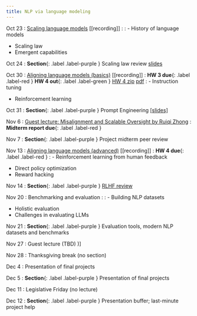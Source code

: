 ```yaml
---
title: NLP via language modeling 
---
```


Oct 23
: [Scaling language models](https://nyu-cs2590.github.io/course-material/fall2024/lecture/lec08/main.pdf) [[recording]]
  : 
: - History of language models 
  - Scaling law
  - Emergent capabilities

Oct 24
: **Section**{: .label .label-purple } Scaling law review [slides](https://github.com/nyu-cs2590/course-material/blob/gh-pages/fall2024/section/sec08/Scaling%20LLM%20Training.pptx)

Oct 30
: [Aligning language models (basics)](https://nyu-cs2590.github.io/course-material/fall2024/lecture/lec09/main.pdf) [[recording]]
  : **HW 3 due**{: .label .label-red }
    **HW 4 out**{: .label .label-green } [HW 4 zip](https://github.com/nyu-cs2590/course-material/blob/gh-pages/fall2024/assignment/hw4/hw4.zip) [pdf](https://github.com/nyu-cs2590/course-material/blob/gh-pages/fall2024/assignment/hw4/hw4_nlp.pdf)
: - Instruction tuning
  - Reinforcement learning

Oct 31
: **Section**{: .label .label-purple } Prompt Engineering [[slides]](https://nyu-cs2590.github.io/course-material/fall2024/section/sec09/sec10.pdf)

Nov 6 
: [Guest lecture: Misalignment and Scalable Oversight by Ruiqi Zhong](https://nyu-cs2590.github.io/course-material/fall2024/lecture/lec10/nyu-alignment-lecture-ruiqi.pdf)
  :  **Midterm report due**{: .label .label-red }

Nov 7 
: **Section**{: .label .label-purple } Project midterm peer review 

Nov 13
: [Aligning language models (advanced)](https://nyu-cs2590.github.io/course-material/fall2024/lecture/lec11/main.pdf) [[recording]]
  : **HW 4 due**{: .label .label-red } 
: - Reinforcement learning from human feedback
  - Direct policy optimization
  - Reward hacking

Nov 14
: **Section**{: .label .label-purple } [RLHF review](https://github.com/nyu-cs2590/course-material/blob/gh-pages/fall2024/section/sec10/RLHF_student.pdf)

Nov 20
: Benchmarking and evaluation 
  :
: - Building NLP datasets
  - Holistic evaluation
  - Challenges in evaluating LLMs

Nov 21
: **Section**{: .label .label-purple } Evaluation tools, modern NLP datasets and benchmarks

Nov 27
: Guest lecture (TBD) 
)]

Nov 28
: Thanksgiving break (no section) 

Dec 4
: Presentation of final projects 

Dec 5
: **Section**{: .label .label-purple } Presentation of final projects

Dec 11
: Legislative Friday (no lecture)

Dec 12
: **Section**{: .label .label-purple } Presentation buffer; last-minute project help 
